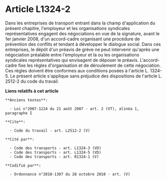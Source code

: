 # Article L1324-2

Dans les entreprises de transport entrant dans la champ d'application du présent chapitre, l'employeur et les organisations
syndicales représentatives engagent des négociations en vue de la signature, avant le 1er janvier 2008, d'un accord-cadre
organisant une procédure de prévention des conflits et tendant à développer le dialogue social. Dans ces entreprises, le
dépôt d'un préavis de grève ne peut intervenir qu'après une négociation préalable entre l'employeur et la ou les
organisations syndicales représentatives qui envisagent de déposer le préavis. L'accord-cadre fixe les règles d'organisation
et de déroulement de cette négociation. Ces règles doivent être conformes aux conditions posées à l'article L. 1324-5. Le
présent article s'applique sans préjudice des dispositions de l'article L. 2512-2 du code du travail.

**Liens relatifs à cet article**

	**Anciens textes**:

	  - Loi n°2007-1224 du 21 août 2007 - art. 2 (VT), alinéa 1, paragraphe I

	**Cite**:

	  - Code du travail - art. L2512-2 (V)

	**Cité par**:

	  - Code des transports - art. L1324-3 (VD)
	  - Code des transports - art. L1324-5 (VD)
	  - Code des transports - art. R1324-1 (V)

	**Codifié par**:

	  - Ordonnance n°2010-1307 du 28 octobre 2010 - art. (V)
